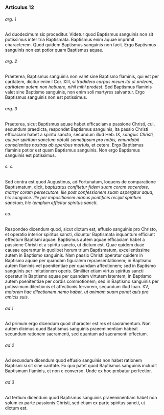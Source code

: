 ### Articulus 12

###### arg. 1
Ad duodecimum sic proceditur. Videtur quod Baptismus sanguinis non sit potissimus inter tria Baptismata. Baptismus enim aquae imprimit characterem. Quod quidem Baptismus sanguinis non facit. Ergo Baptismus sanguinis non est potior quam Baptismus aquae.

###### arg. 2
Praeterea, Baptismus sanguinis non valet sine Baptismo flaminis, qui est per caritatem, dicitur enim I Cor. XIII, *si tradidero corpus meum ita ut ardeam, caritatem autem non habuero, nihil mihi prodest*. Sed Baptismus flaminis valet sine Baptismo sanguinis, non enim soli martyres salvantur. Ergo Baptismus sanguinis non est potissimus.

###### arg. 3
Praeterea, sicut Baptismus aquae habet efficaciam a passione Christi, cui, secundum praedicta, respondet Baptismus sanguinis, ita passio Christi efficaciam habet a spiritu sancto, secundum illud Heb. IX, *sanguis Christi, qui per spiritum sanctum obtulit semetipsum pro nobis, emundabit conscientias nostras ab operibus mortuis*, et cetera. Ergo Baptismus flaminis potior est quam Baptismus sanguinis. Non ergo Baptismus sanguinis est potissimus.

###### s. c.
Sed contra est quod Augustinus, ad Fortunatum, loquens de comparatione Baptismatum, dicit, *baptizatus confitetur fidem suam coram sacerdote, martyr coram persecutore. Ille post confessionem suam aspergitur aqua, hic sanguine. Ille per impositionem manus pontificis recipit spiritum sanctum, hic templum efficitur spiritus sancti*.

###### co.
Respondeo dicendum quod, sicut dictum est, effusio sanguinis pro Christo, et operatio interior spiritus sancti, dicuntur Baptismata inquantum efficiunt effectum Baptismi aquae. Baptismus autem aquae efficaciam habet a passione Christi et a spiritu sancto, ut dictum est. Quae quidem duae causae operantur in quolibet horum trium Baptismatum, excellentissime autem in Baptismo sanguinis. Nam passio Christi operatur quidem in Baptismo aquae per quandam figuralem repraesentationem; in Baptismo autem flaminis vel poenitentiae per quandam affectionem; sed in Baptismo sanguinis per imitationem operis. Similiter etiam virtus spiritus sancti operatur in Baptismo aquae per quandam virtutem latentem; in Baptismo autem poenitentiae per cordis commotionem; sed in Baptismo sanguinis per potissimum dilectionis et affectionis fervorem, secundum illud Ioan. XV, *maiorem hac dilectionem nemo habet, ut animam suam ponat quis pro amicis suis*.

###### ad 1
Ad primum ergo dicendum quod character est res et sacramentum. Non autem dicimus quod Baptismus sanguinis praeeminentiam habeat secundum rationem sacramenti, sed quantum ad sacramenti effectum.

###### ad 2
Ad secundum dicendum quod effusio sanguinis non habet rationem Baptismi si sit sine caritate. Ex quo patet quod Baptismus sanguinis includit Baptismum flaminis, et non e converso. Unde ex hoc probatur perfectior.

###### ad 3
Ad tertium dicendum quod Baptismus sanguinis praeeminentiam habet non solum ex parte passionis Christi, sed etiam ex parte spiritus sancti, ut dictum est.

